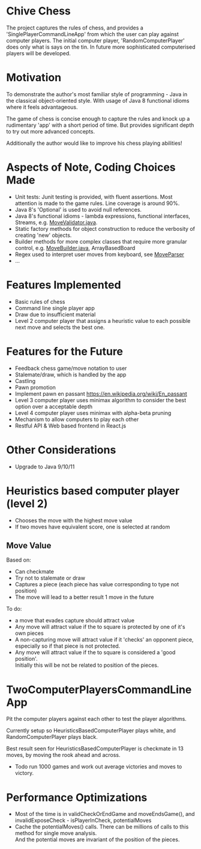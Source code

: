 # Chive Chess

The project captures the rules of chess, and provides a 'SinglePlayerCommandLineApp' from which the user can play 
against computer players.  The initial computer player, 'RandomComputerPlayer' does only what is says on the tin.
In future more sophisticated computerised players will be developed.

# Motivation

To demonstrate the author's most familiar style of programming - Java in the classical object-oriented style.  With usage
of Java 8 functional idioms where it feels advantageous.  

The game of chess is concise enough to capture the rules and knock up a rudimentary 'app' with a short period of time.  But
provides significant depth to try out more advanced concepts.

Additionally the author would like to improve his chess playing abilities!

# Aspects of Note, Coding Choices Made

- Unit tests: Junit testing is provided, with fluent assertions.  Most attention is made to the game rules.  Line 
coverage is around 90%.
- Java 8's 'Optional' is used to avoid null references.
- Java 8's functional idioms - lambda expressions, functional interfaces, Streams, e.g. [MoveValidator.java](https://github.com/chenery/chive-chess/blob/master/src/main/java/chenery/chive/MoveValidator.java).
- Static factory methods for object construction to reduce the verbosity of creating 'new' objects.
- Builder methods for more complex classes that require more granular control, e.g. [MoveBuilder.java](https://github.com/chenery/chive-chess/blob/master/src/main/java/chenery/chive/MovesBuilder.java), ArrayBasedBoard
- Regex used to interpret user moves from keyboard, see [MoveParser](https://github.com/chenery/chive-chess/blob/master/src/main/java/chenery/chive/MoveParser.java) 
- ...

# Features Implemented

- Basic rules of chess
- Command line single player app
- Draw due to insufficient material
- Level 2 computer player that assigns a heuristic value to each possible next move and selects the best one.

# Features for the Future 

- Feedback chess game/move notation to user
- Stalemate/draw, which is handled by the app
- Castling
- Pawn promotion
- Implement pawn en passant https://en.wikipedia.org/wiki/En_passant
- Level 3 computer player uses minimax algorithm to consider the best option over a acceptable depth
- Level 4 computer player uses minimax with alpha-beta pruning
- Mechanism to allow computers to play each other
- Restful API & Web based frontend in React.js

# Other Considerations

- Upgrade to Java 9/10/11

# Heuristics based computer player (level 2)

- Chooses the move with the highest move value
- If two moves have equivalent score, one is selected at random

## Move Value

Based on:

- Can checkmate
- Try not to stalemate or draw
- Captures a piece (each piece has value corresponding to type not position)
- The move will lead to a better result 1 move in the future

To do:

- a move that evades capture should attract value
- Any move will attract value if the to square is protected by one of it's own pieces
- A non-capturing move will attract value if it 'checks' an opponent piece, 
especially so if that piece is not protected.
- Any move will attract value if the to square is considered a 'good position'.  
Initially this will be not be related to position of the pieces. 


# TwoComputerPlayersCommandLineApp

Pit the computer players against each other to test the player algorithms.

Currently setup so HeuristicsBasedComputerPlayer plays white, and RandomComputerPlayer plays black.

Best result seen for HeuristicsBasedComputerPlayer is checkmate in 13 moves, by moving the rook ahead and across.

- Todo run 1000 games and work out average victories and moves to victory.

# Performance Optimizations

- Most of the time is in validCheckOrEndGame and moveEndsGame(), and invalidExposeCheck - isPlayerInCheck, potentialMoves
- Cache the potentialMoves() calls.  There can be millions of calls to this method for single move analysis.  
And the potential moves are invariant of the position of the pieces. 
